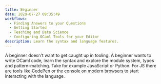 ```yaml
---
title: Beginner
date: 2020-07-27 09:35:49
workflows:
  - Finding Answers to your Questions
  - Getting Started
  - Teaching and Data Science
  - Configuring OCaml Tools for your Editor
description: Learn the syntax and language features.
---
```


A beginner doesn't want to get caught up in tooling. A beginner wants to write OCaml code, learn the syntax and explore the module system, types and pattern-matching. Take for example JavaScript or Python. For JS there are tools like [CodePen](https://codepen.io/) or the console on modern browsers to start interacting with the language.